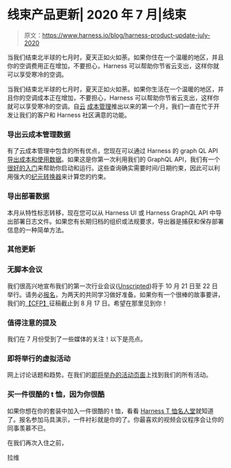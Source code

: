 # 线束产品更新| 2020 年 7 月|线束

> 原文：<https://www.harness.io/blog/harness-product-update-july-2020>

当我们结束北半球的七月时，夏天正如火如荼。如果你住在一个温暖的地区，并且你的空调费用正在增加，不要担心，Harness 可以帮助你节省云支出，这样你就可以享受寒冷的空调。

当我们结束北半球的七月时，夏天正如火如荼。如果你生活在一个温暖的地区，并且你的空调成本正在增加，不要担心，Harness 可以帮助你节省云支出，这样你就可以享受寒冷的空调。自[云](https://harness.io/platform/cloud-cost-management/) [成本管理](https://harness.io/platform/cloud-cost-management/)推出以来的第一个月，我们一直在忙于开发让我们的客户和 Harness 社区满意的功能。

### 导出云成本管理数据

有了云成本管理中包含的所有优点，您现在可以通过 Harness 的 graph QL API[导出成本和使用数据](https://developer.harness.io/docs/first-gen/cloud-cost-management/cost-explorer-apis/ce-cost-explorer-apis/)。如果这是你第一次利用我们的 GraphQL API，我们有一个[很好的入门](https://harness.io/blog/graphql-harness-your-way/)来帮助你启动和运行。这些查询确实需要时间/日期约束，因此可以利用强大的[纪元转换器](https://www.epochconverter.com/)来计算您的约束。

### 导出部署数据

本月从特性标志转移，现在您可以从 Harness UI 或 Harness GraphQL API 中导出部署日志文件。如果您有长期归档的组织或法规要求，导出器是捕获和保存部署信息的一种简单方法。

### 其他更新

### 无脚本会议

我们很高兴地宣布我们的第一次行业会议{[Unscripted](https://www.unscriptedconf.io/)}将于 10 月 21 日至 22 日举行。请务必[报名](https://www.unscriptedconf.io/#Register)，为两天的共同学习做好准备。如果你有一个很棒的故事要讲，我们的[【CFP】](https://www.papercall.io/unscripted-conf)征稿截止到 8 月 17 日。希望在那里见到你！

### 值得注意的提及

我们在 7 月份受到了一些媒体的关注！以下是亮点。

### 即将举行的虚拟活动

网上讨论话题和趋势。在我们的[即将举办的活动页面](https://harness.io/resource-center/events-and-webinars/)上找到我们的所有活动。

### 买一件很酷的 t 恤，因为你很酷

如果你想在你的套装中加入一件很酷的 t 恤，看看 [Harness T 恤名人堂](https://harness.io/t-shirts/)就知道了。报名参加马具演示，一件衬衫就是你的了。你最喜欢的视频会议程序会让你的同事羡慕不已。

在我们再次入住之前，

拉维